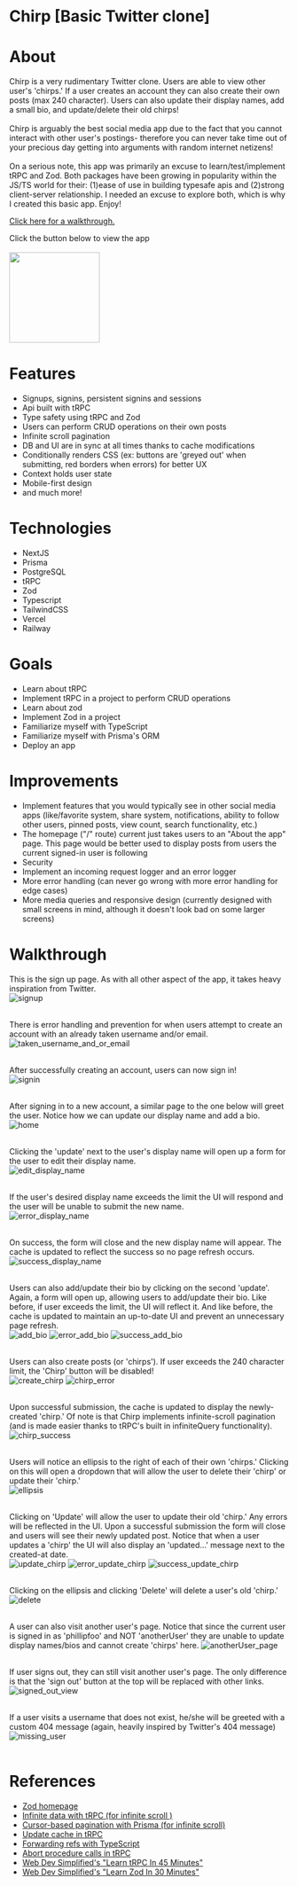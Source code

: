 # Chirp [Basic Twitter clone]

# About

Chirp is a very rudimentary Twitter clone. Users are able to view other user's 'chirps.' If a user creates an account they can also create their own posts (max 240 character). Users can also update their display names, add a small bio, and update/delete their old chirps! <br/><br/>Chirp is arguably the best social media app due to the fact that you cannot interact with other user's postings- therefore you can never take time out of your precious day getting into arguments with random internet netizens!
<br/><br/>
On a serious note, this app was primarily an excuse to learn/test/implement tRPC and Zod. Both packages have been growing in popularity within the JS/TS world for their: (1)ease of use in building typesafe apis and (2)strong client-server relationship. I needed an excuse to explore both, which is why I created this basic app. Enjoy!

[Click here for a walkthrough.](#walkthrough)

Click the button below to view the app
<br/>
<br/>
[<img src="https://raw.githubusercontent.com/pfoo360/Chirp/main/screenshots/logo.png" width="163px" />](https://nepenthes.vercel.app/)

# Features

- Signups, signins, persistent signins and sessions
- Api built with tRPC
- Type safety using tRPC and Zod
- Users can perform CRUD operations on their own posts
- Infinite scroll pagination
- DB and UI are in sync at all times thanks to cache modifications
- Conditionally renders CSS (ex: buttons are 'greyed out' when submitting, red borders when errors) for better UX
- Context holds user state
- Mobile-first design
- and much more!

# Technologies

- NextJS
- Prisma
- PostgreSQL
- tRPC
- Zod
- Typescript
- TailwindCSS
- Vercel
- Railway

# Goals

- Learn about tRPC
- Implement tRPC in a project to perform CRUD operations
- Learn about zod
- Implement Zod in a project
- Familiarize myself with TypeScript
- Familiarize myself with Prisma's ORM
- Deploy an app

# Improvements

- Implement features that you would typically see in other social media apps (like/favorite system, share system, notifications, ability to follow other users, pinned posts, view count, search functionality, etc.)
- The homepage ("/" route) current just takes users to an "About the app" page. This page would be better used to display posts from users the current signed-in user is following
- Security
- Implement an incoming request logger and an error logger
- More error handling (can never go wrong with more error handling for edge cases)
- More media queries and responsive design (currently designed with small screens in mind, although it doesn't look bad on some larger screens)

# Walkthrough

This is the sign up page. As with all other aspect of the app, it takes heavy inspiration from Twitter. <br/>
![signup](/screenshots/1.png)
<br/>
<br/>

There is error handling and prevention for when users attempt to create an account with an already taken username and/or email. <br/>
![taken_username_and_or_email](/screenshots/2.png)
<br/>
<br/>

After successfully creating an account, users can now sign in! <br/>
![signin](/screenshots/3.png)
<br/>
<br/>

After signing in to a new account, a similar page to the one below will greet the user. Notice how we can update our display name and add a bio.<br/>
![home](/screenshots/4.png)
<br/>
<br/>

Clicking the 'update' next to the user's display name will open up a form for the user to edit their display name.<br/>
![edit_display_name](/screenshots/5.png)
<br/>
<br/>

If the user's desired display name exceeds the limit the UI will respond and the user will be unable to submit the new name.<br/>
![error_display_name](/screenshots/6.png)
<br/>
<br/>

On success, the form will close and the new display name will appear. The cache is updated to reflect the success so no page refresh occurs.<br/>
![success_display_name](/screenshots/7.png)
<br/>
<br/>

Users can also add/update their bio by clicking on the second 'update'. Again, a form will open up, allowing users to add/update their bio. Like before, if user exceeds the limit, the UI will reflect it. And like before, the cache is updated to maintain an up-to-date UI and prevent an unnecessary page refresh.<br/>
![add_bio](/screenshots/8.png)
![error_add_bio](/screenshots/9.png)
![success_add_bio](/screenshots/10.png)
<br/>
<br/>

Users can also create posts (or 'chirps'). If user exceeds the 240 character limit, the 'Chirp' button will be disabled!<br/>
![create_chirp](/screenshots/11.png)
![chirp_error](/screenshots/12.png)
<br/>
<br/>

Upon successful submission, the cache is updated to display the newly-created 'chirp.' Of note is that Chirp implements infinite-scroll pagination (and is made easier thanks to tRPC's built in infiniteQuery functionality).<br/>
![chirp_success](/screenshots/13.png)
<br/>
<br/>

Users will notice an ellipsis to the right of each of their own 'chirps.' Clicking on this will open a dropdown that will allow the user to delete their 'chirp' or update their 'chirp.'<br/>
![ellipsis](/screenshots/14.png)
<br/>
<br/>

Clicking on 'Update' will allow the user to update their old 'chirp.' Any errors will be reflected in the UI. Upon a successful submission the form will close and users will see their newly updated post. Notice that when a user updates a 'chirp' the UI will also display an 'updated...' message next to the created-at date.<br/>
![update_chirp](/screenshots/15.png)
![error_update_chirp](/screenshots/16.png)
![success_update_chirp](/screenshots/17.png)
<br/>
<br/>

Clicking on the ellipsis and clicking 'Delete' will delete a user's old 'chirp.'<br/>
![delete](/screenshots/18.png)
<br/>
<br/>

A user can also visit another user's page. Notice that since the current user is signed in as 'phillipfoo' and NOT 'anotherUser' they are unable to update display names/bios and cannot create 'chirps' here.
![anotherUser_page](/screenshots/19.png)
<br/>
<br/>

If user signs out, they can still visit another user's page. The only difference is that the 'sign out' button at the top will be replaced with other links.
![signed_out_view](/screenshots/20.png)
<br/>
<br/>

If a user visits a username that does not exist, he/she will be greeted with a custom 404 message (again, heavily inspired by Twitter's 404 message)
![missing_user](/screenshots/21.png)
<br/>
<br/>

# References

- [Zod homepage](https://zod.dev/)
- [Infinite data with tRPC (for infinite scroll )](https://trpc.io/docs/useInfiniteQuery)
- [Cursor-based pagination with Prisma (for infinite scroll)](https://www.prisma.io/docs/concepts/components/prisma-client/pagination#cursor-based-pagination)
- [Update cache in tRPC](https://trpc.io/docs/useContext)
- [Forwarding refs with TypeScript](https://www.carlrippon.com/react-forwardref-typescript/)
- [Abort procedure calls in tRPC](https://trpc.io/docs/aborting-procedure-calls)
- [Web Dev Simplified's "Learn tRPC In 45 Minutes"](https://www.youtube.com/watch?v=UfUbBWIFdJs)
- [Web Dev Simplified's "Learn Zod In 30 Minutes"](https://www.youtube.com/watch?v=L6BE-U3oy80)
